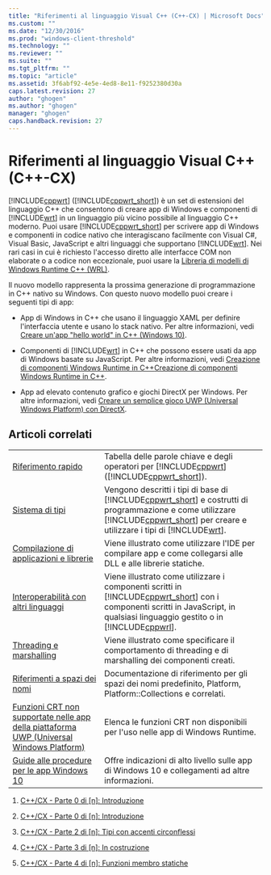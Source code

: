 ```yaml
---
title: "Riferimenti al linguaggio Visual C++ (C++-CX) | Microsoft Docs"
ms.custom: ""
ms.date: "12/30/2016"
ms.prod: "windows-client-threshold"
ms.technology: ""
ms.reviewer: ""
ms.suite: ""
ms.tgt_pltfrm: ""
ms.topic: "article"
ms.assetid: 3f6abf92-4e5e-4ed8-8e11-f9252380d30a
caps.latest.revision: 27
author: "ghogen"
ms.author: "ghogen"
manager: "ghogen"
caps.handback.revision: 27
---
```

# Riferimenti al linguaggio Visual C++ (C++-CX)
[!INCLUDE[cppwrt](../cppcx/includes/cppwrt-md.md)] \([!INCLUDE[cppwrt_short](../cppcx/includes/cppwrt-short-md.md)]\) è un set di estensioni del linguaggio C\+\+ che consentono di creare app di Windows e componenti di [!INCLUDE[wrt](../cppcx/includes/wrt-md.md)] in un linguaggio più vicino possibile al linguaggio C\+\+ moderno. Puoi usare [!INCLUDE[cppwrt_short](../cppcx/includes/cppwrt-short-md.md)] per scrivere app di Windows e componenti in codice nativo che interagiscano facilmente con Visual C\#, Visual Basic, JavaScript e altri linguaggi che supportano [!INCLUDE[wrt](../cppcx/includes/wrt-md.md)]. Nei rari casi in cui è richiesto l'accesso diretto alle interfacce COM non elaborate o a codice non eccezionale, puoi usare la [Libreria di modelli di Windows Runtime C\+\+ \(WRL\)](~/windows/windows-runtime-cpp-template-library-wrl.md).  
  
 Il nuovo modello rappresenta la prossima generazione di programmazione in C\+\+ nativo su Windows. Con questo nuovo modello puoi creare i seguenti tipi di app:  
  
-   App di Windows in C\+\+ che usano il linguaggio XAML per definire l'interfaccia utente e usano lo stack nativo. Per altre informazioni, vedi [Creare un'app "hello world" in C\+\+ \(Windows 10\)](http://msdn.microsoft.com/library/windows/apps/dn996906.aspx).  
  
-   Componenti di [!INCLUDE[wrt](../cppcx/includes/wrt-md.md)] in C\+\+ che possono essere usati da app di Windows basate su JavaScript. Per altre informazioni, vedi [Creazione di componenti Windows Runtime in C\+\+](http://msdn.microsoft.com/library/hh441569.aspx)[Creazione di componenti Windows Runtime in C\+\+](http://msdn.microsoft.com/library/5b7251e6-4271-4f13-af80-c1cf5b1489bf).  
  
-   App ad elevato contenuto grafico e giochi DirectX per Windows. Per altre informazioni, vedi [Creare un semplice gioco UWP \(Universal Windows Platform\) con DirectX](http://msdn.microsoft.com/library/windows/apps/xaml/mt210793.aspx).  
  
## Articoli correlati  
  
|||  
|-|-|  
|[Riferimento rapido](../cppcx/quick-reference-c-cx.md)|Tabella delle parole chiave e degli operatori per [!INCLUDE[cppwrt](../cppcx/includes/cppwrt-md.md)] \([!INCLUDE[cppwrt_short](../cppcx/includes/cppwrt-short-md.md)]\).|  
|[Sistema di tipi](../cppcx/type-system-c-cx.md)|Vengono descritti i tipi di base di [!INCLUDE[cppwrt_short](../cppcx/includes/cppwrt-short-md.md)] e costrutti di programmazione e come utilizzare [!INCLUDE[cppwrt_short](../cppcx/includes/cppwrt-short-md.md)] per creare e utilizzare i tipi di [!INCLUDE[wrt](../cppcx/includes/wrt-md.md)].|  
|[Compilazione di applicazioni e librerie](../cppcx/building-apps-and-libraries-c-cx.md)|Viene illustrato come utilizzare l'IDE per compilare app e come collegarsi alle DLL e alle librerie statiche.|  
|[Interoperabilità con altri linguaggi](../cppcx/interoperating-with-other-languages-c-cx.md)|Viene illustrato come utilizzare i componenti scritti in [!INCLUDE[cppwrt_short](../cppcx/includes/cppwrt-short-md.md)] con i componenti scritti in JavaScript, in qualsiasi linguaggio gestito o in [!INCLUDE[cppwrl](../cppcx/includes/cppwrl-md.md)].|  
|[Threading e marshalling](../cppcx/threading-and-marshaling-c-cx.md)|Viene illustrato come specificare il comportamento di threading e di marshalling dei componenti creati.|  
|[Riferimenti a spazi dei nomi](../cppcx/namespaces-reference-c-cx.md)|Documentazione di riferimento per gli spazi dei nomi predefinito, Platform, Platform::Collections e correlati.|  
|[Funzioni CRT non supportate nelle app della piattaforma UWP \(Universal Windows Platform\)](../cppcx/crt-functions-not-supported-in-universal-windows-platform-apps.md)|Elenca le funzioni CRT non disponibili per l'uso nelle app di Windows Runtime.|  
|[Guide alle procedure per le app Windows 10](http://msdn.microsoft.com/library/windows/apps/xaml/mt244352.aspx)|Offre indicazioni di alto livello sulle app di Windows 10 e collegamenti ad altre informazioni.|  
  
1.  [C\+\+\/CX \- Parte 0 di \[n\]: Introduzione](http://blogs.msdn.com/b/vcblog/archive/2012/08/29/cxxcxpart00anintroduction.aspx)  
  
2.  [C\+\+\/CX \- Parte 0 di \[n\]: Introduzione](http://blogs.msdn.com/b/vcblog/archive/2012/08/29/cxxcxpart00anintroduction.aspx)  
  
3.  [C\+\+\/CX \- Parte 2 di \[n\]: Tipi con accenti circonflessi](http://blogs.msdn.com/b/vcblog/archive/2012/09/17/cxxcxpart02typesthatwearhats.aspx)  
  
4.  [C\+\+\/CX \- Parte 3 di \[n\]: In costruzione](http://blogs.msdn.com/b/vcblog/archive/2012/10/05/cxxcxpart03underconstruction.aspx)  
  
5.  [C\+\+\/CX \- Parte 4 di \[n\]: Funzioni membro statiche](http://blogs.msdn.com/b/vcblog/archive/2012/10/19/cxxcxpart04staticmemberfunctions.aspx)